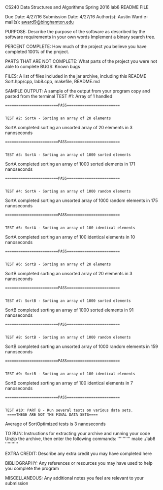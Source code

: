 CS240 Data Structures and Algorithms
Spring 2016
lab8 README FILE

Due Date: 4/27/16
Submission Date: 4/27/16
Author(s): Austin Ward
e-mail(s): award9@binghamton.edu

PURPOSE:
Describe the purpose of the software as described by the software requirements in your own words
   Implement a binary search tree. 

PERCENT COMPLETE:
How much of the project you believe you have completed
    100% of the project.

PARTS THAT ARE NOT COMPLETE:
What parts of the project you were not able to complete
BUGS:
Known bugs

FILES:
A list of files included in the jar archive, including this README
     Sort.hpp/cpp, lab8.cpp, makefile, README.md

SAMPLE OUTPUT:
A sample of the output from your program copy and pasted from the terminal
    	TEST #1: Array of 1 handled

	========================PASS========================


	TEST #2: SortA - Sorting an array of 20 elements
SortA completed sorting an unsorted array of 20 elements in 3 nanoseconds


	========================PASS========================


	TEST #3: SortA - Sorting an array of 1000 sorted elements
SortA completed sorting an array of 1000 sorted elements in 171 nanoseconds


	========================PASS========================


	TEST #4: SortA - Sorting an array of 1000 random elements
SortA completed sorting an unsorted array of 1000 random elements in 175 nanoseconds


	========================PASS========================


	TEST #5: SortA - Sorting an array of 100 identical elements
SortA completed sorting an array of 100 identical elements in 10 nanoseconds


	========================PASS========================


	TEST #6: SortB - Sorting an array of 20 elements
SortB completed sorting an unsorted array of 20 elements in 3 nanoseconds


	========================PASS========================


	TEST #7: SortB - Sorting an array of 1000 sorted elements
SortB completed sorting an array of 1000 sorted elements in 91 nanoseconds


	========================PASS========================


	TEST #8: SortB - Sorting an array of 1000 random elements
SortB completed sorting an unsorted array of 1000 random elements in 159 nanoseconds


	========================PASS========================


	TEST #9: SortB - Sorting an array of 100 identical elements
SortB completed sorting an array of 100 identical elements in 7 nanoseconds


	========================PASS========================


	TEST #10: PART B - Run several tests on various data sets.
	 ====THESE ARE NOT THE FINAL DATA SETS====
Average of SortOptimized tests is 3 nanoseconds

TO RUN:
Instructions for extracting your archive and running your code
    Unzip the archive, then enter the following commands:
    ''''''''''
        make
        ./lab8
    ''''''''''

EXTRA CREDIT:
Describe any extra credit you may have completed here

BIBLIOGRAPHY:
Any references or resources you may have used to help you complete the program

MISCELLANEOUS:
Any additional notes you feel are relevant to your submission
